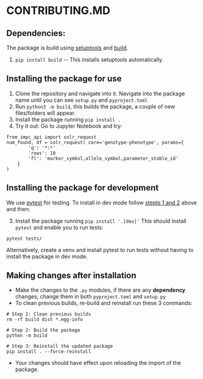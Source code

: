 # CONTRIBUTING.MD

## Dependencies:
The package is build using [setuptools](https://setuptools.pypa.io/en/latest/userguide/quickstart.html) and [build](https://build.pypa.io/en/stable/installation.html).
1. `pip install build` -- This installs setuptools automatically. 

## Installing the package for use
1. Clone the repository and navigate into it. Navigate into the package name until you can see `setup.py` and `pyproject.toml`
2. Run `python3 -m build`, this builds the package, a couple of new files/folders will appear.
3. Install the package running `pip install .`
4. Try it out: Go to Jupyter Notebook and try:


```
from impc_api import solr_request
num_found, df = solr_request( core='genotype-phenotype', params={
        'q': '*:*'
        'rows': 10
        'fl': 'marker_symbol,allele_symbol,parameter_stable_id'
    }
)
```
## Installing the package for development
We use [pytest](https://docs.pytest.org/en/stable/) for testing. To install in dev mode follow [stepts 1 and 2](#installing-the-package-for-use) above and then:

3. Install the package running `pip install '.[dev]'`
This should install `pytest` and enable you to run tests:

```
pytest tests/
```

Alternatively, create a venv and install pytest to run tests without having to install the package in dev mode.


## Making changes after installation 

- Make the changes to the `.py` modules, if there are any **dependency** changes, change them in both `pyproject.toml` and `setup.py`
- To clean previous builds, re-build and reinstall run these 3 commands:
```
# Step 1: Clean previous builds
rm -rf build dist *.egg-info

# Step 2: Build the package
python -m build

# Step 3: Reinstall the updated package
pip install . --force-reinstall

```
- Your changes should have effect upon reloading the import of the package. 


